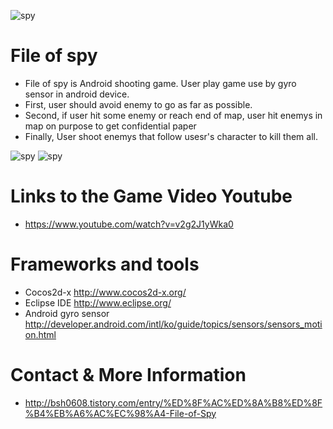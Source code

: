 
 ![spy](http://cfile10.uf.tistory.com/image/25277B39567CD8152D1653)

  # File of spy

   * File of spy is Android shooting game. User play game use by gyro sensor in android device.
   * First, user should avoid enemy to go as far as possible.
   * Second, if user hit some enemy or reach end  of map, user hit enemys in map on purpose to get confidential paper
   * Finally, User shoot enemys that follow usesr's character to kill them all.
 
  ![spy](http://cfile8.uf.tistory.com/image/2242894C567BF4BE21C3F0)
  ![spy](http://cfile27.uf.tistory.com/image/263D744C567BF4C126D3B4)

  # Links to the Game Video Youtube
 
   * https://www.youtube.com/watch?v=v2g2J1yWka0
 
  # Frameworks and tools
 
   * Cocos2d-x http://www.cocos2d-x.org/
   * Eclipse IDE http://www.eclipse.org/
   * Android gyro sensor http://developer.android.com/intl/ko/guide/topics/sensors/sensors_motion.html
 
  # Contact & More Information
   * http://bsh0608.tistory.com/entry/%ED%8F%AC%ED%8A%B8%ED%8F%B4%EB%A6%AC%EC%98%A4-File-of-Spy
